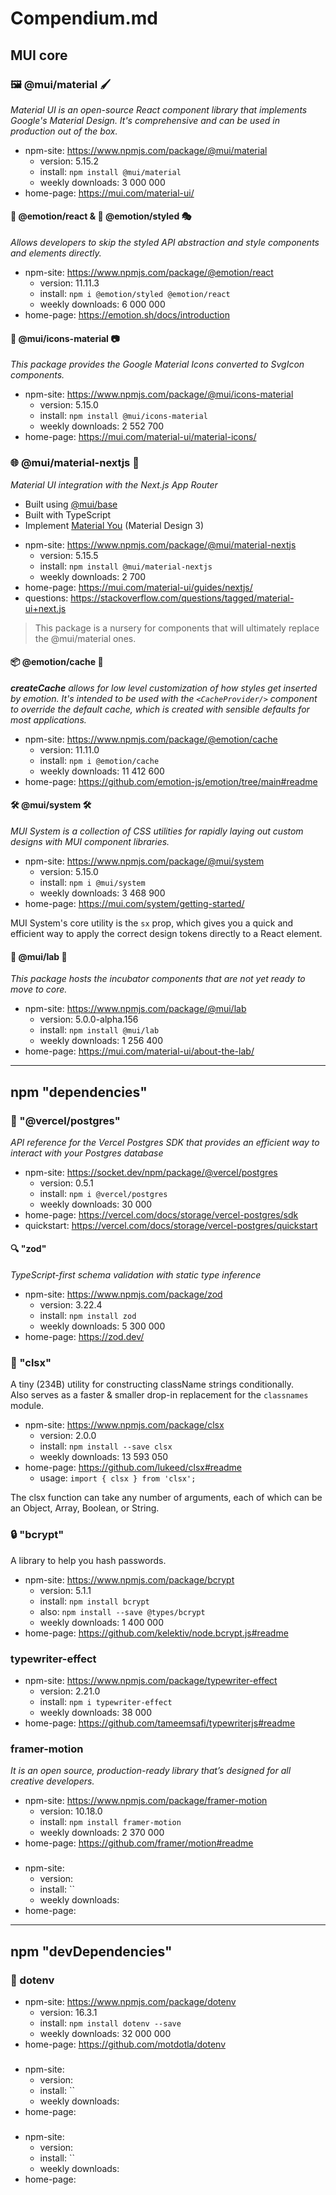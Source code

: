 # Compendium.md

## MUI core

### 🖼️ @mui/material 🖌️
_Material UI is an open-source React component library that implements Google's Material Design.
It's comprehensive and can be used in production out of the box._

* npm-site: https://www.npmjs.com/package/@mui/material
  - version: 5.15.2
  - install: `npm install @mui/material`
  - weekly downloads: 3 000 000
* home-page: https://mui.com/material-ui/

#### 🚀 @emotion/react & 💅 @emotion/styled 🎭
_Allows developers to skip the styled API abstraction and style components and elements directly._

* npm-site: https://www.npmjs.com/package/@emotion/react
  - version: 11.11.3
  - install: `npm i @emotion/styled @emotion/react`
  - weekly downloads: 6 000 000
* home-page: https://emotion.sh/docs/introduction

#### 🎨 @mui/icons-material 📷
_This package provides the Google Material Icons converted to SvgIcon components._

* npm-site: https://www.npmjs.com/package/@mui/icons-material
  - version: 5.15.0
  - install: `npm install @mui/icons-material`
  - weekly downloads: 2 552 700
* home-page: https://mui.com/material-ui/material-icons/

### 🌐 @mui/material-nextjs 🧩
_Material UI integration with the Next.js App Router_
- Built using [@mui/base](https://mui.com/base-ui/getting-started/)
- Built with TypeScript
- Implement [Material You](https://m3.material.io/) (Material Design 3)

* npm-site: https://www.npmjs.com/package/@mui/material-nextjs
  - version: 5.15.5
  - install: `npm install @mui/material-nextjs`
  - weekly downloads: 2 700
* home-page: https://mui.com/material-ui/guides/nextjs/
* questions: https://stackoverflow.com/questions/tagged/material-ui+next.js

> This package is a nursery for components that will ultimately replace the @mui/material ones.

#### 📦 @emotion/cache 🧠
_**createCache** allows for low level customization of how styles get inserted by emotion. 
It's intended to be used with the `<CacheProvider/>` component to override the default cache, which is created with sensible defaults for most applications._

* npm-site: https://www.npmjs.com/package/@emotion/cache
  - version: 11.11.0
  - install: `npm i @emotion/cache`
  - weekly downloads: 11 412 600
* home-page: https://github.com/emotion-js/emotion/tree/main#readme

#### 🛠️ @mui/system 🛠️
_MUI System is a collection of CSS utilities for rapidly laying out custom designs with MUI component libraries._

* npm-site: https://www.npmjs.com/package/@mui/system
  - version: 5.15.0
  - install: `npm i @mui/system`
  - weekly downloads: 3 468 900
* home-page: https://mui.com/system/getting-started/

MUI System's core utility is the `sx` prop, which gives you a quick and efficient way to apply the correct design tokens directly to a React element.

#### 🧪 @mui/lab 🔬
_This package hosts the incubator components that are not yet ready to move to core._

* npm-site: https://www.npmjs.com/package/@mui/lab
  - version: 5.0.0-alpha.156
  - install: `npm install @mui/lab`
  - weekly downloads: 1 256 400
* home-page: https://mui.com/material-ui/about-the-lab/

- - -

## npm "dependencies"

### 🐘 "@vercel/postgres"
_API reference for the Vercel Postgres SDK that provides an efficient way to interact with your Postgres database_

* npm-site: https://socket.dev/npm/package/@vercel/postgres
  - version: 0.5.1
  - install: `npm i @vercel/postgres`
  - weekly downloads: 30 000
* home-page: https://vercel.com/docs/storage/vercel-postgres/sdk
* quickstart: https://vercel.com/docs/storage/vercel-postgres/quickstart

#### 🔍 "zod"
_TypeScript-first schema validation with static type inference_

* npm-site: https://www.npmjs.com/package/zod
  - version: 3.22.4
  - install: `npm install zod`
  - weekly downloads: 5 300 000
* home-page: https://zod.dev/

### 🧩 "clsx"
A tiny (234B) utility for constructing className strings conditionally.\
Also serves as a faster & smaller drop-in replacement for the `classnames` module.

* npm-site: https://www.npmjs.com/package/clsx
  - version: 2.0.0
  - install: `npm install --save clsx`
  - weekly downloads: 13 593 050
* home-page: https://github.com/lukeed/clsx#readme
  - usage: `import { clsx } from 'clsx';`

The clsx function can take any number of arguments, each of which can be an Object, Array, Boolean, or String.

### 🔒 "bcrypt"
A library to help you hash passwords.

* npm-site: https://www.npmjs.com/package/bcrypt
  - version: 5.1.1
  - install: `npm install bcrypt`
  - also: `npm install --save @types/bcrypt`
  - weekly downloads: 1 400 000
* home-page: https://github.com/kelektiv/node.bcrypt.js#readme

### typewriter-effect

* npm-site: https://www.npmjs.com/package/typewriter-effect
  - version: 2.21.0
  - install: `npm i typewriter-effect`
  - weekly downloads: 38 000
* home-page: https://github.com/tameemsafi/typewriterjs#readme

### framer-motion
_It is an open source, production-ready library that’s designed for all creative developers._

* npm-site: https://www.npmjs.com/package/framer-motion
  - version: 10.18.0
  - install: `npm install framer-motion`
  - weekly downloads: 2 370 000
* home-page: https://github.com/framer/motion#readme

### 

* npm-site:
  - version:
  - install: ``
  - weekly downloads:
* home-page:


- - -

## npm "devDependencies"

### 🔐 dotenv

* npm-site: https://www.npmjs.com/package/dotenv
  - version: 16.3.1
  - install: `npm install dotenv --save`
  - weekly downloads: 32 000 000
* home-page: https://github.com/motdotla/dotenv


### 

* npm-site:
  - version:
  - install: ``
  - weekly downloads:
* home-page:

### 

* npm-site:
  - version:
  - install: ``
  - weekly downloads:
* home-page: